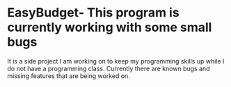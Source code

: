 # EasyBudget- This program is currently working with some small bugs 
It is a side project I am working on to keep my programming skills up while I do not have a 
programming class. Currently there are known bugs and missing features 
that are being worked on. 

